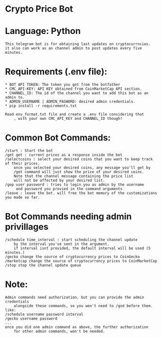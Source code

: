 # Crypto Price Bot
# Language: Python
    This telegram bot is for obtaining last updates on cryptocurrncies.
    it also can work as an channel admin to post updates every five minutes.

# Requirements (.env file):
    * BOT API TOKEN: The token you got from the botfather
    * CMC_API-KEY: API KEY obtained from CoinMarketCap API section.
    * CHANNEL_ID: The id of the channel you want to add this bot as an admin to.
    * ADMIN_USERNAME | ADMIN_PASWORD: desired admin credentials.
    * pip install -r requirements.txt

    Read env_format.txt file and create a .env file considering that
        , with your own CMC_API_KEY and CHANNEL_ID though!

# Common Bot Commands:
    /start : Start the bot
    /get get : current prices as a response inside the bot
    /selectcoins : select your desired coins that you want to keep track of their prices.
        once you selected your desired coins, any message you'll get by
        /get command will just show the price of your desired coins.
        Note that the channel message containing the price list
        will not be affected by your desired list.
    /gop user password : tries to login you as admin by the username
         and password you provied in the command arguments
    /leave : leave the bot. will free the bot memory of the customizations you made so far.
# Bot Commands needing admin privillages
    /schedule time_interval : start scheduling the channel update
        by the interval you've sent in the argument.
        if interval isnt provided, the default interval will be used (5 minutes.)
    /gecko change the source of cryptocurrency prices to CoinGecko
    /marketcap change the source of cryptocurrency prices to CoinMarketCap
    /stop stop the channel update queue

# Note:
    Admin commands need authorization. but you can provide the admin credentials
        alongside these commands, so you won't need to /god before them. like:
    /schedule username password interval
    /gecko username password
    ...
    once you did one admin command as above, the further authorization
        for other admin commands, won't be needed.
